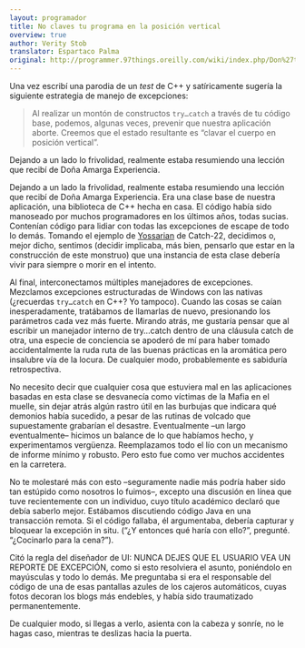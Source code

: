 ```yaml
---
layout: programador
title: No claves tu programa en la posición vertical
overview: true
author: Verity Stob
translator: Espartaco Palma
original: http://programmer.97things.oreilly.com/wiki/index.php/Don%27t_Nail_Your_Program_into_the_Upright_Position
---
```


Una vez escribí una parodia de un _test_ de C++ y satíricamente sugería
la siguiente estrategia de manejo de excepciones:

> Al realizar un montón de constructos `try…catch` a través de tu código
base, podemos, algunas veces, prevenir que nuestra aplicación aborte.
Creemos que el estado resultante es “clavar el cuerpo en posición
vertical”.

Dejando a un lado lo frivolidad, realmente estaba resumiendo una lección
que recibí de Doña Amarga Experiencia.

Dejando a un lado la frivolidad, realmente estaba resumiendo una lección
que recibí de Doña Amarga Experiencia. Era una clase base de nuestra
aplicación, una biblioteca de C++ hecha en casa. El código había sido
manoseado por muchos programadores en los últimos años, todas sucias.
Contenían código para lidiar con todas las excepciones de escape de todo
lo demás. Tomando el ejemplo de [Yossarian][1] de Catch-22, decidimos o,
mejor dicho, sentimos (decidir implicaba, más bien, pensarlo que estar
en la construcción de este monstruo) que una instancia de esta clase
debería vivir para siempre o morir en el intento.

Al final, interconectamos múltiples manejadores de excepciones.
Mezclamos excepciones estructuradas de Windows con las nativas
(¿recuerdas `try…catch` en C++? Yo tampoco). Cuando las cosas se caían
inesperadamente, tratábamos de llamarlas de nuevo, presionando los
parámetros cada vez más fuerte. Mirando atrás, me gustaría pensar que al
escribir un manejador interno de try…catch dentro de una cláusula catch
de otra, una especie de conciencia se apoderó de mí para haber tomado
accidentalmente la ruda ruta de las buenas prácticas en la aromática
pero insalubre vía de la locura. De cualquier modo, probablemente es
sabiduría retrospectiva.

No necesito decir que cualquier cosa que estuviera mal en las
aplicaciones basadas en esta clase se desvanecía como víctimas de la
Mafia en el muelle, sin dejar atrás algún rastro útil en las burbujas
que indicara qué demonios había sucedido, a pesar de las rutinas de
volcado que supuestamente grabarían el desastre. Eventualmente –un largo
eventualmente– hicimos un balance de lo que habíamos hecho, y
experimentamos vergüenza. Reemplazamos todo el lío con un mecanismo de
informe mínimo y robusto. Pero esto fue como ver muchos accidentes en la
carretera.

No te molestaré más con esto –seguramente nadie más podría haber sido
tan estúpido como nosotros lo fuimos–, excepto una discusión en línea
que tuve recientemente con un individuo, cuyo título académico declaró
que debía saberlo mejor. Estábamos discutiendo código Java en una
transacción remota. Si el código fallaba, él argumentaba, debería
capturar y bloquear la excepción in situ. (“¿Y entonces qué haría con
ello?”, pregunté. “¿Cocinarlo para la cena?”).

Citó la regla del diseñador de UI: NUNCA DEJES QUE EL USUARIO VEA UN
REPORTE DE EXCEPCIÓN, como si esto resolviera el asunto, poniéndolo en
mayúsculas y todo lo demás. Me preguntaba si era el responsable del
código de una de esas pantallas azules de los cajeros automáticos, cuyas
fotos decoran los blogs más endebles, y había sido traumatizado
permanentemente.

De cualquier modo, si llegas a verlo, asienta con la cabeza y sonríe, no
le hagas caso, mientras te deslizas hacia la puerta.


[1]: http://en.wikipedia.org/wiki/Yossarian
